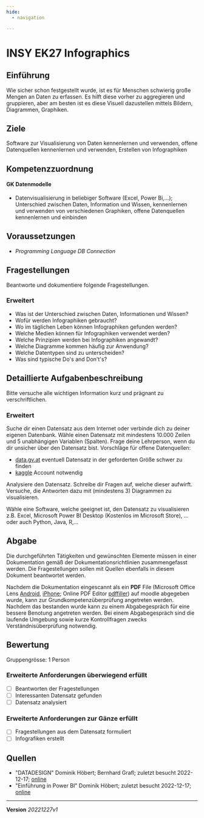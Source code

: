 ```yaml
---
hide:
  - navigation

---
```


# INSY EK27 Infographics

## Einführung

Wie sicher schon festgestellt wurde, ist es für Menschen schwierig große Mengen an Daten zu erfassen. Es hilft diese vorher zu aggregieren und gruppieren, aber am besten ist es diese Visuell dazustellen mittels Bildern, Diagrammen, Graphiken.

## Ziele

Software zur Visualisierung von Daten kennenlernen und verwenden, offene Datenquellen kennenlernen und verwenden, Erstellen von Infographiken 


## Kompetenzzuordnung

#### GK Datenmodelle

* Datenvisualisierung in beliebiger Software (Excel, Power Bi,…); Unterschied zwischen Daten, Information und Wissen, kennenlernen und verwenden von verschiedenen Graphiken, offene Datenquellen kennenlernen und einbinden

## Voraussetzungen

* *Programming Language DB Connection*

## Fragestellungen

Beantworte und dokumentiere folgende Fragestellungen.

### Erweitert

* Was ist der Unterschied zwischen Daten, Informationen und Wissen?
* Wofür werden Infographiken gebraucht?
* Wo im täglichen Leben können Infographiken gefunden werden?
* Welche Medien können für Infographiken verwendet werden?
* Welche Prinzipien werden bei Infographiken angewandt?
* Welche Diagramme kommen häufig zur Anwendung?
* Welche Datentypen sind zu unterscheiden?
* Was sind typische Do's and Don't's?

## Detaillierte Aufgabenbeschreibung
Bitte versuche alle wichtigen Information kurz und prägnant zu verschriftlichen.

### Erweitert

Suche dir einen Datensatz aus dem Internet oder verbinde dich zu deiner eigenen Datenbank. Wähle einen Datensatz mit mindestens 10.000 Zeilen und 5 unabhängigen Variablen (Spalten). Frage deine Lehrperson, wenn du dir unsicher über den Datensatz bist. Vorschläge für offene Datenquellen:

* [data.gv.at](https://www.data.gv.at/) eventuell Datensatz in der geforderten Größe schwer zu finden
* [kaggle](https://www.kaggle.com/) Account notwendig

Analysiere den Datensatz. Schreibe dir Fragen auf, welche dieser aufwirft. Versuche, die Antworten dazu mit (mindestens 3) Diagrammen zu visualisieren.

Wähle eine Software, welche geeignet ist, den Datensatz zu visualisieren z.B. Excel, Microsoft Power BI Desktop (Kostenlos im Microsoft Store), ... oder auch Python, Java, R,...

## Abgabe
Die durchgeführten Tätigkeiten und gewünschten Elemente müssen in einer Dokumentation gemäß der Dokumentationsrichtlinien zusammengefasst werden. Die Fragestellungen sollen mit Quellen ebenfalls in diesem Dokument beantwortet werden.

Nachdem die Dokumentation eingescannt als ein **PDF** File (Microsoft Office Lens [Android](https://play.google.com/store/apps/details?id=com.microsoft.office.officelens&hl=de_AT&gl=US), [iPhone](https://apps.apple.com/at/app/microsoft-office-lens-pdf-scan/id975925059); Online PDF Editor [pdffiller](https://www.pdffiller.com/de/)) auf moodle abgegeben wurde, kann zur Grundkompetenzüberprüfung angetreten werden. Nachdem das bestanden wurde kann zu einem Abgabegespräch für eine bessere Benotung angetreten werden. Bei einem Abgabegespräch sind die laufende Umgebung sowie kurze Kontrollfragen zwecks Verständnisüberprüfung notwendig.

## Bewertung
Gruppengrösse: 1 Person

### Erweiterte Anforderungen **überwiegend erfüllt**

- [ ] Beantworten der Fragestellungen
- [ ] Interessanten Datensatz gefunden
- [ ] Datensatz analysiert

### Erweiterte Anforderungen **zur Gänze erfüllt**

- [ ] Fragestellungen aus dem Datensatz formuliert
- [ ] Infografiken erstellt

## Quellen

* "DATADESIGN" Dominik Höbert; Bernhard Grafl; zuletzt besucht 2022-12-17; [online](https://elearning.tgm.ac.at/mod/resource/view.php?id=147279)
* "Einführung in Power BI" Dominik Höbert; zuletzt besucht 2022-12-17; [online](https://elearning.tgm.ac.at/mod/resource/view.php?id=147280)

---
**Version** *20221227v1*